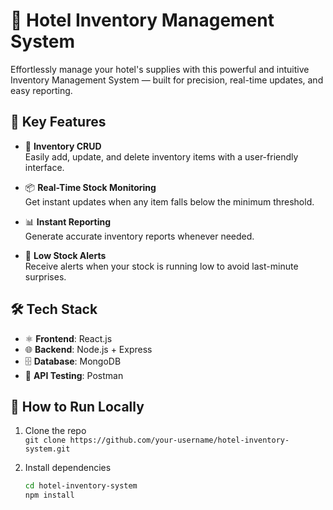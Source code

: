 # 🏨 Hotel Inventory Management System

Effortlessly manage your hotel's supplies with this powerful and intuitive Inventory Management System — built for precision, real-time updates, and easy reporting.

## 🚀 Key Features

- 🔄 **Inventory CRUD**  
  Easily add, update, and delete inventory items with a user-friendly interface.

- 📦 **Real-Time Stock Monitoring**  
  Get instant updates when any item falls below the minimum threshold.

- 📊 **Instant Reporting**  
  Generate accurate inventory reports whenever needed.

- 🔔 **Low Stock Alerts**  
  Receive alerts when your stock is running low to avoid last-minute surprises.

## 🛠️ Tech Stack

- ⚛️ **Frontend**: React.js  
- 🌐 **Backend**: Node.js + Express  
- 🗄️ **Database**: MongoDB  
- 🔁 **API Testing**: Postman


## 🧪 How to Run Locally

1. Clone the repo  
   `git clone https://github.com/your-username/hotel-inventory-system.git`

2. Install dependencies  
   ```bash
   cd hotel-inventory-system
   npm install
